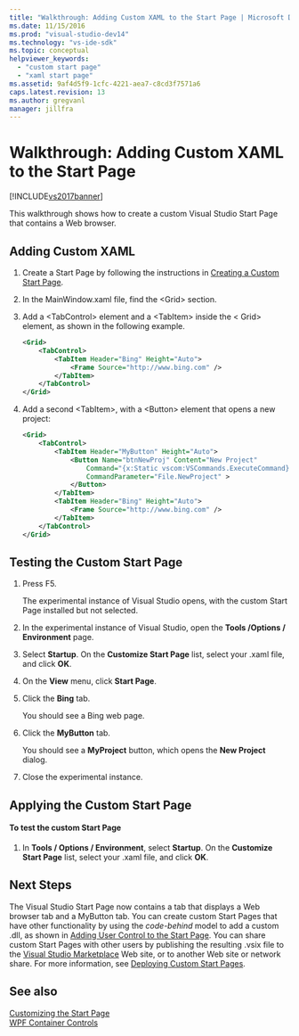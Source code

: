 ```yaml
---
title: "Walkthrough: Adding Custom XAML to the Start Page | Microsoft Docs"
ms.date: 11/15/2016
ms.prod: "visual-studio-dev14"
ms.technology: "vs-ide-sdk"
ms.topic: conceptual
helpviewer_keywords: 
  - "custom start page"
  - "xaml start page"
ms.assetid: 9af4d5f9-1cfc-4221-aea7-c8cd3f7571a6
caps.latest.revision: 13
ms.author: gregvanl
manager: jillfra
---
```

# Walkthrough: Adding Custom XAML to the Start Page
[!INCLUDE[vs2017banner](../includes/vs2017banner.md)]

This walkthrough shows how to create a custom Visual Studio Start Page that contains a Web browser.  
  
## Adding Custom XAML  
  
1. Create a Start Page by following the instructions in [Creating a Custom Start Page](../extensibility/creating-a-custom-start-page.md).  
  
2. In the MainWindow.xaml file, find the \<Grid> section.  
  
3. Add a \<TabControl> element and a \<TabItem> inside the \< Grid> element, as shown in the following example.  
  
    ```xml  
    <Grid>  
        <TabControl>  
            <TabItem Header="Bing" Height="Auto">  
                <Frame Source="http://www.bing.com" />  
            </TabItem>  
        </TabControl>  
    </Grid>  
    ```  
  
4. Add a second \<TabItem>, with a \<Button> element that opens a new project:  
  
    ```xml  
    <Grid>  
        <TabControl>  
            <TabItem Header="MyButton" Height="Auto">  
                <Button Name="btnNewProj" Content="New Project"   
                    Command="{x:Static vscom:VSCommands.ExecuteCommand}"  
                    CommandParameter="File.NewProject" >  
                </Button>  
            </TabItem>  
            <TabItem Header="Bing" Height="Auto">  
                <Frame Source="http://www.bing.com" />  
            </TabItem>  
        </TabControl>  
    </Grid>  
    ```  
  
## Testing the Custom Start Page  
  
1. Press F5.  
  
     The experimental instance of Visual Studio opens, with the custom Start Page installed but not selected.  
  
2. In the experimental instance of Visual Studio, open the **Tools /Options / Environment** page.  
  
3. Select **Startup**. On the **Customize Start Page** list, select your .xaml file, and click **OK**.  
  
4. On the **View** menu, click **Start Page**.  
  
5. Click the **Bing** tab.  
  
     You should see a Bing web page.  
  
6. Click the **MyButton** tab.  
  
     You should see a **MyProject** button, which opens the **New Project** dialog.  
  
7. Close the experimental instance.  
  
## Applying the Custom Start Page  
  
#### To test the custom Start Page  
  
1. In **Tools / Options / Environment**, select **Startup**. On the **Customize Start Page** list, select your .xaml file, and click **OK**.  
  
## Next Steps  
 The Visual Studio Start Page now contains a tab that displays a Web browser tab and a MyButton tab. You can create custom Start Pages that have other functionality by using the *code-behind* model to add a custom .dll, as shown in [Adding User Control to the Start Page](../extensibility/adding-user-control-to-the-start-page.md). You can share custom Start Pages with other users by publishing the resulting .vsix file to the [Visual Studio Marketplace](https://marketplace.visualstudio.com/) Web site, or to another Web site or network share. For more information, see [Deploying Custom Start Pages](../extensibility/deploying-custom-start-pages.md).  
  
## See also  
 [Customizing the Start Page](../ide/customizing-the-start-page-for-visual-studio.md)   
 [WPF Container Controls](https://msdn.microsoft.com/a0177167-d7db-4205-9607-8ae316952566)
